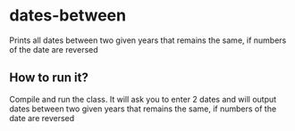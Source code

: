 # dates-between
Prints all dates between two given years that remains the same, if numbers of the date are reversed

## How to run it?
Compile and run the class. It will ask you to enter 2 dates and will output dates between two given years that remains the same, if numbers of the date are reversed
